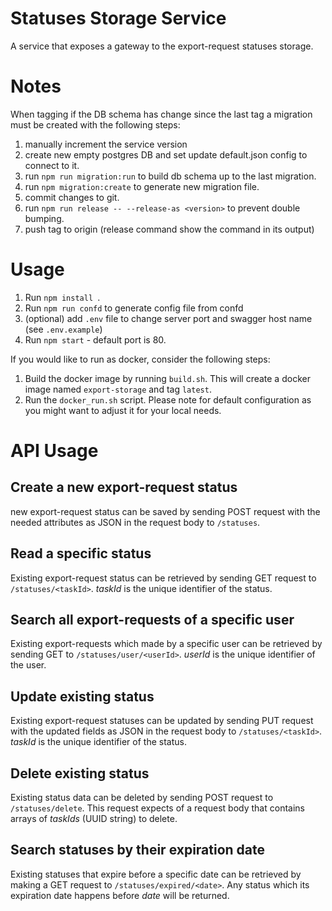 # Statuses Storage Service

A service that exposes a gateway to the export-request statuses storage. 

# Notes

When tagging if the DB schema has change since the last tag a migration must be created with the following steps:
1. manually increment the service version
1. create new empty postgres DB and set update default.json config to connect to it.
1. run ```npm run migration:run``` to build db schema up to the last migration.
1. run ```npm migration:create``` to generate new migration file.
1. commit changes to git.
1. run ```npm run release -- --release-as <version>``` to prevent double bumping.
1. push tag to origin (release command show the command in its output)

# Usage
1. Run `npm install `.
1. Run `npm run confd` to generate config file from confd
1. (optional) add `.env` file to change server port and swagger host name (see `.env.example`)
1. Run `npm start` - default port is 80.

If you would like to run as docker, consider the following steps:
1. Build the docker image by running `build.sh`. This will create a docker image named `export-storage` and tag `latest`.
2. Run the `docker_run.sh` script. Please note for default configuration as you might want to adjust it for your local needs.

# API Usage

## Create a new export-request status

new export-request status can be saved by sending POST request with the needed attributes as JSON in the request body to `/statuses`.

## Read a specific status

Existing export-request status can be retrieved by sending GET request to `/statuses/<taskId>`. *taskId* is the unique identifier of the status.

## Search all export-requests of a specific user

Existing export-requests which made by a specific user can be retrieved by sending GET to `/statuses/user/<userId>`. *userId* is the unique identifier of the user.

## Update existing status

Existing export-request statuses can be updated by sending PUT request with the updated fields as JSON in the request body to `/statuses/<taskId>`. *taskId* is the unique identifier of the status.

## Delete existing status

Existing status data can be deleted by sending POST request to `/statuses/delete`. This request expects of a request body that contains arrays of *taskIds* (UUID string) to delete.

## Search statuses by their expiration date

Existing statuses that expire before a specific date can be retrieved by making a GET request to `/statuses/expired/<date>`. Any status which its expiration date happens before *date* will be returned.
